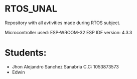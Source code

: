 # RTOS_UNAL

Repository with all avtivities made during RTOS subject.

Microcontroller used: ESP-WROOM-32
ESP IDF version: 4.3.3

# Students: 

* Jhon Alejandro Sanchez Sanabria C.C: 1053873573
* Edwin 
